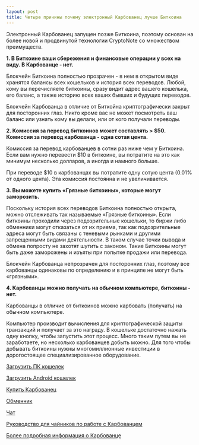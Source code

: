 ```yaml
---
layout: post
title: Четыре причины почему электронный Карбованец лучше Биткоина
---
```


Электронный Карбованец запущен позже Биткоина, поэтому основан на более новой и продвинутой технологии CryptoNote со множеством преимуществ.


**1. В Биткоине ваши сбережения и финансовые операции у всех на виду. В Карбованце - нет.**

Блокчейн Биткоина полностью прозрачен - в нем в открытом виде хранятся балансы всех кошельков и история всех переводов. Любой, кому вы перечисляете биткоины, сразу видит адрес вашего кошелька, его баланс, а также историю всех ваших бывших и будущих переводов.

Блокчейн Карбованца в отличие от Биткойна криптографически закрыт для посторонних глаз. Никто кроме вас не может посмотреть ваш баланс или узнать кому вы делали, или от кого получали переводы.


**2. Комиссия за перевод биткоинов может составлять > $50. Комиссия за перевод карбованца - одна сотая цента.**

Комиссия за перевод карбованцев в сотни раз ниже чем у Биткоина. Если вам нужно перевести $10 в биткоине, вы потратите на это как минимум несколько долларов, а иногда и намного больше.

При переводе $10 в карбованцах вы потратите одну сотую цента (0.01% от одного цента). Эта комиссия постоянна и не увеличивается.


**3. Вы можете купить «Грязные биткоины», которые могут заморозить.**

Поскольку история всех переводов Биткоина полностью открыта, можно отслеживать так называемые «Грязные биткоины». Если биткоины проходили через подозрительные кошельки, то биржи либо обменники могут отказаться от их приема, так как подозрительные адреса могут быть связаны с теневыми рынками и другими запрещенными видами деятельности. В таком случае точки вывода и обмена попросту не захотят шутить с законом. Такие Биткоины могут быть даже заморожены и изъяты при попытке продажи или перевода.

Блокчейн Карбованца непрозрачен для посторонних глаз, поэтому все карбованцы одинаковы по определению и в принципе не могут быть «грязными». 


**4. Карбованцы можно получать на обычном компьютере, биткоины - нет.**

Карбованцы в отличие от биткоинов можно карбовать (получать) на обычном компьютере.

Компьютер производит вычисления для криптографической защиты транзакций и получает за это награду. В кошельке достаточно нажать одну кнопку, чтобы запустить этот процесс. Много таким путем вы не заработаете, но несколько карбованцев добыть можно. Для того чтобы добывать биткоины нужны многомиллионные инвестиции в дорогостоящее специализированное оборудование.



[Загрузить ПК кошелек](https://karbo.io/download)

[Загрузить Android кошелек](https://play.google.com/store/apps/details?id=org.karbo.karbon) 

[Купить Карбованец](http://btc-trade.com.ua/stock/krb_uah)

[Обменник](https://karbo24.net)

[Чат](https://t.me/karbowanec)

[Руководство для чайников по работе с Карбованцем](http://telegra.ph/Karbo-dlya-chajnik%D1%96v-01-21)

[Более подробная информация о Карбованце](http://telegra.ph/Karbo---In-Hash-We-Trust-01-30)



